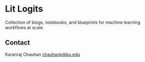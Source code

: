 # Lit Logits

Collection of blogs, notebooks, and blueprints for machine learning workflows at scale.

## Contact

Karanraj Chauhan <chauhank@bu.edu>
